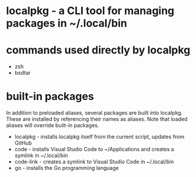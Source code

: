 # localpkg - a CLI tool for managing packages in ~/.local/bin

# commands used directly by localpkg
- zsh
- bsdtar

# built-in packages
In addition to preloaded aliases, several packages are built into localpkg. These are installed by referencing their names as aliases. Note that loaded aliases will override built-in packages.

- localpkg - installs localpkg itself from the current script, updates from GitHub
- code - installs Visual Studio Code to ~/Applications and creates a symlink in ~/.local/bin
- code-link - creates a symlink to Visual Studio Code in ~/.local/bin
- go - installs the Go programming language